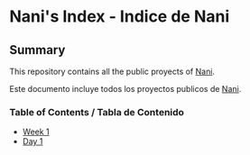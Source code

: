 # Nani's Index - Indice de Nani

## Summary

This repository contains all the public proyects of [Nani](https://github.com/nanisst).

Este documento incluye todos los proyectos publicos de [Nani](https://github.com/nanisst).

### Table of Contents / Tabla de Contenido
* [Week 1](/Week_1)
 * [Day 1](/Week_1/Day_1)
